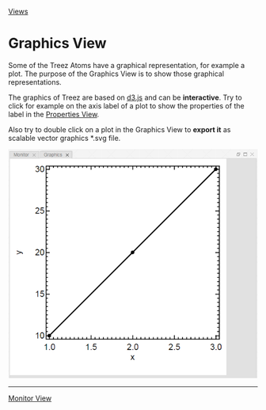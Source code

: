 [Views](../views.md)

#	Graphics View

Some of the Treez Atoms have a graphical representation, for example a plot. The purpose of the Graphics View is to show those graphical representations. 

The graphics of Treez are based on [d3.js](https://d3js.org/) and can be **interactive**. Try to click for example on the axis label of a plot to show the properties of the label in the [Properties View](./propertiesView.md). 

Also try to double click on a plot in the Graphics View to **export it** as scalable vector graphics *.svg file. 

<img width="650" src="../images/graphics_view.png">

----
[Monitor View](./monitorView.md)
